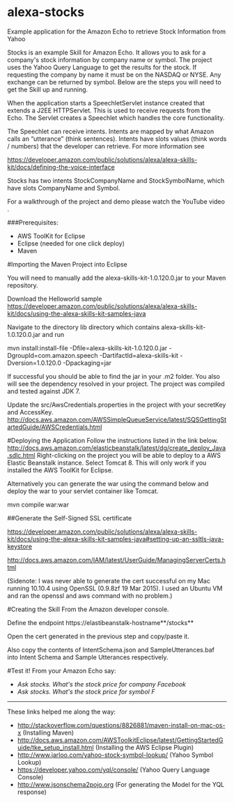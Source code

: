 # alexa-stocks
Example application for the Amazon Echo to retrieve Stock Information from Yahoo


Stocks is an example Skill for Amazon Echo. It allows you to ask for a company's stock information by company name or symbol. The project uses the Yahoo Query Language to get the results for the stock. If requesting the company by name it must be on the NASDAQ or NYSE. Any exchange can be returned by symbol. Below are the steps you will need to get the Skill up and running.  

When the application starts a SpeechletServlet instance created that extends a J2EE HTTPServlet. This is used to receive requests from the Echo. The Servlet creates a Speechlet which handles the core functionality. 

The Speechlet can receive intents.  Intents are mapped by what Amazon calls an “utterance” (think sentences). Intents have slots values (think words / numbers) that the developer can retrieve. For more information see 

https://developer.amazon.com/public/solutions/alexa/alexa-skills-kit/docs/defining-the-voice-interface

Stocks has two intents StockCompanyName and StockSymbolName, which have slots CompanyName and Symbol.

For a walkthrough of the project and demo please watch the YouTube video <insert-video-link>.

###Prerequisites:
* AWS ToolKit for Eclipse
* Eclipse (needed for one click deploy) 
* Maven

#Importing the Maven Project into Eclipse

You will need to manually add the alexa-skills-kit-1.0.120.0.jar to your Maven repository. 

Download the Helloworld sample https://developer.amazon.com/public/solutions/alexa/alexa-skills-kit/docs/using-the-alexa-skills-kit-samples-java

Navigate to the directory lib directory which contains alexa-skills-kit-1.0.120.0.jar and run

mvn install:install-file -Dfile=alexa-skills-kit-1.0.120.0.jar -DgroupId=com.amazon.speech -DartifactId=alexa-skills-kit -Dversion=1.0.120.0 -Dpackaging=jar

If successful you should be able to find the jar in your .m2 folder. You also will see the dependency resolved in your project.
The project was compiled and tested against JDK 7.

Update the src/AwsCredentials.properties in the project with your secretKey and AccessKey.
http://docs.aws.amazon.com/AWSSimpleQueueService/latest/SQSGettingStartedGuide/AWSCredentials.html

#Deploying the Application
Follow the instructions listed in the link below.  http://docs.aws.amazon.com/elasticbeanstalk/latest/dg/create_deploy_Java.sdlc.html
Right-clicking on the project you will be able to deploy to a AWS Elastic Beanstalk‎ instance. Select Tomcat 8. This will only work if you installed the AWS ToolKit for Eclipse.

Alternatively you can generate the war using the command below and deploy the war to your servlet container like Tomcat.

mvn compile war:war

##Generate the Self-Signed SSL certificate

https://developer.amazon.com/public/solutions/alexa/alexa-skills-kit/docs/using-the-alexa-skills-kit-samples-java#setting-up-an-ssltls-java-keystore

http://docs.aws.amazon.com/IAM/latest/UserGuide/ManagingServerCerts.html

(Sidenote: I was never able to generate the cert successful on my Mac running 10.10.4 using OpenSSL (0.9.8zf 19 Mar 2015). I used an Ubuntu VM and ran the openssl and aws command with no problem.)



#Creating the Skill
From the Amazon developer console.

Define the endpoint https://elastibeanstalk-hostname**/stocks**



Open the cert generated in the previous step and copy/paste it.


Also copy the contents of IntentSchema.json and SampleUtterances.baf into Intent Schema and Sample Utterances respectively.



#Test it!
From your Amazon Echo say:
* *Ask stocks. What's the stock price for company Facebook*
*  *Ask stocks. What's the stock price for symbol F*
 

--------------------------

These links helped me along the way:
* http://stackoverflow.com/questions/8826881/maven-install-on-mac-os-x (Installing Maven)
* http://docs.aws.amazon.com/AWSToolkitEclipse/latest/GettingStartedGuide/tke_setup_install.html (Installing the AWS Eclipse Plugin)
* http://www.jarloo.com/yahoo-stock-symbol-lookup/ (Yahoo Symbol Lookup)
* https://developer.yahoo.com/yql/console/ (Yahoo Query Language Console)
* http://www.jsonschema2pojo.org (For generating the Model for the YQL response)


